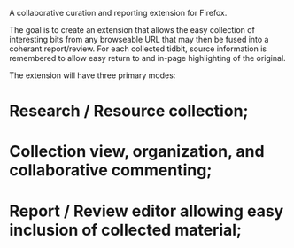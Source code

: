 A collaborative curation and reporting extension for Firefox.

The goal is to create an extension that allows the easy collection of interesting bits from any browseable URL that may then be fused into a coherant report/review.  For each collected tidbit, source information is remembered to allow easy return to and in-page highlighting of the original.

The extension will have three primary modes:
# Research / Resource collection;
# Collection view, organization, and collaborative commenting;
# Report / Review editor allowing easy inclusion of collected material;
